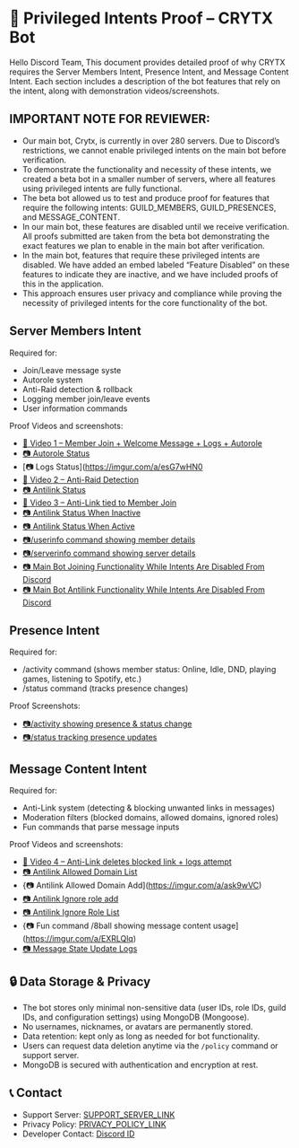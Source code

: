 # 📜 Privileged Intents Proof – CRYTX Bot
Hello Discord Team,
This document provides detailed proof of why CRYTX requires the Server Members Intent, Presence Intent, and Message Content Intent. Each section includes a description of the bot features that rely on the intent, along with demonstration videos/screenshots.


## IMPORTANT NOTE FOR REVIEWER:
- Our main bot, Crytx, is currently in over 280 servers. Due to Discord’s restrictions, we cannot enable privileged intents on the main bot before verification.
- To demonstrate the functionality and necessity of these intents, we created a beta bot in a smaller number of servers, where all features using privileged intents are fully functional.
- The beta bot allowed us to test and produce proof for features that require the following intents: GUILD_MEMBERS, GUILD_PRESENCES, and MESSAGE_CONTENT.
- In our main bot, these features are disabled until we receive verification. All proofs submitted are taken from the beta bot demonstrating the exact features we plan to enable in the main bot after verification. 
- In the main bot, features that require these privileged intents are disabled. We have added an embed labeled “Feature Disabled” on these features to indicate they are inactive, and we have included proofs of this in the application.
- This approach ensures user privacy and compliance while proving the necessity of privileged intents for the core functionality of the bot.


## Server Members Intent
Required for:
- Join/Leave message syste
- Autorole system
- Anti-Raid detection & rollback
- Logging member join/leave events
- User information commands

Proof Videos and screenshots:
- [🎥 Video 1 – Member Join + Welcome Message + Logs + Autorole](https://youtube.com/shorts/cGn00ZP3WAs?feature=share)
-   [📷 Autorole Status](https://imgur.com/a/6v2IdwQ)
-   [📷 Logs Status](https://imgur.com/a/esG7wHN0
- [🎥 Video 2 – Anti-Raid Detection](https://youtube.com/shorts/TKQJd1LkqBI?feature=share)
-   [📷 Antilink Status](https://imgur.com/a/mJog8DI)
- [🎥 Video 3 – Anti-Link tied to Member Join](https://youtube.com/shorts/SfYPCbvUGhc?feature=share)
-   [📷 Antilink Status When Inactive](https://imgur.com/a/j3nne0j)
-   [📷 Antilink Status When Active](https://imgur.com/a/v7dg2PH)
- [📷/userinfo command showing member details](https://imgur.com/a/pZiWnzU)
- [📷/serverinfo command showing server details](https://imgur.com/a/tHhW8Bc)
- [📷 Main Bot Joining Functionality While Intents Are Disabled From Discord](https://imgur.com/a/XHCSkBg)
- [📷 Main Bot Antilink Functionality While Intents Are Disabled From Discord](https://imgur.com/a/iGJaER3)

## Presence Intent
Required for:
- /activity command (shows member status: Online, Idle, DND, playing games, listening to Spotify, etc.)
- /status command (tracks presence changes)

Proof Screenshots:
- [📷/activity showing presence & status change](https://imgur.com/a/Un1Pbgj)
- [📷/status tracking presence updates](https://imgur.com/a/QVjqYs5)

## Message Content Intent
Required for:
- Anti-Link system (detecting & blocking unwanted links in messages)
- Moderation filters (blocked domains, allowed domains, ignored roles)
- Fun commands that parse message inputs

Proof Videos and screenshots:
- [🎥 Video 4 – Anti-Link deletes blocked link + logs attempt](https://youtube.com/shorts/SfYPCbvUGhc?feature=share)
-   [📷 Antilink Allowed Domain List](https://imgur.com/a/hcGX0H2)
-   {📷 Antilink Allowed Domain Add](https://imgur.com/a/ask9wVC)
-   [📷 Antilink Ignore role add](https://imgur.com/a/u1qKyxF)
-   [📷 Antilink Ignore Role List](https://imgur.com/a/d2v9McS)
- {📷 Fun command /8ball showing message content usage](https://imgur.com/a/EXRLQlq)
- [📷 Message State Update Logs](https://imgur.com/a/xHN4v45)


##  🔒 Data Storage & Privacy

- The bot stores only minimal non-sensitive data (user IDs, role IDs, guild IDs, and configuration settings) using MongoDB (Mongoose).
- No usernames, nicknames, or avatars are permanently stored.
- Data retention: kept only as long as needed for bot functionality.
- Users can request data deletion anytime via the `/policy` command or support server.
- MongoDB is secured with authentication and encryption at rest.

## 📞 Contact
- Support Server: [SUPPORT_SERVER_LINK](https://discord.gg/nrQsWJ3kb5)
- Privacy Policy: [PRIVACY_POLICY_LINK](https://github.com/demondevx/Crytx/blob/main/PRIVACY_POLICE.md)
- Developer Contact: [Discord ID](https://discord.com/users/555652788592443392)
